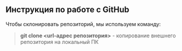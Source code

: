 ## Инструкция по работе с GitHub

Чтобы склонировать репозиторий, мы используем команду:  
> **git clone <url-адрес репозитория>** - копирование внешнего репозитория на локальный ПК  

